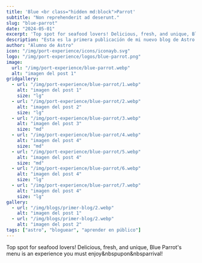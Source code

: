 ```yaml
---
title: 'Blue <br class="hidden md:block">Parrot'
subtitle: "Non reprehenderit ad deserunt."
slug: "blue-parrot"
date: "2024-05-01"
excerpt: 'Top spot for seafood lovers! Delicious, fresh, and unique, Blue Parrot's menu is an experience you must enjoy&nbspupon&nbsparrival!'
description: "Esta es la primera publicación de mi nuevo blog de Astro."
author: "Alumno de Astro"
icon: "/img/port-experience/icons/iconayb.svg"
logo: "/img/port-experience/logos/blue-parrot.png"
image:
  url: "/img/port-experience/blue-parrot.webp"
  alt: "imagen del post 1"
gridgallery:
  - url: "/img/port-experience/blue-parrot/1.webp"
    alt: "imagen del post 1"
    size: "lg"
  - url: "/img/port-experience/blue-parrot/2.webp"
    alt: "imagen del post 2"
    size: "lg"
  - url: "/img/port-experience/blue-parrot/3.webp"
    alt: "imagen del post 3"
    size: "md"
  - url: "/img/port-experience/blue-parrot/4.webp"
    alt: "imagen del post 4"
    size: "md"
  - url: "/img/port-experience/blue-parrot/5.webp"
    alt: "imagen del post 4"
    size: "md"
  - url: "/img/port-experience/blue-parrot/6.webp"
    alt: "imagen del post 4"
    size: "lg"
  - url: "/img/port-experience/blue-parrot/7.webp"
    alt: "imagen del post 4"
    size: "lg"
gallery:
  - url: "/img/blogs/primer-blog/2.webp"
    alt: "imagen del post 1"
  - url: "/img/blogs/primer-blog/2.webp"
    alt: "imagen del post 2"
tags: ["astro", "bloguear", "aprender en público"]
---
```



Top spot for seafood lovers! Delicious, fresh, and unique, Blue Parrot's menu is an experience you must enjoy&nbspupon&nbsparrival!  
